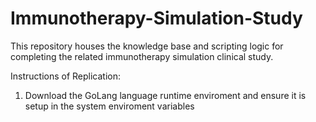 # Immunotherapy-Simulation-Study
This repository houses the knowledge base and scripting logic for completing the related immunotherapy simulation clinical study.


Instructions of Replication:
1. Download the GoLang language runtime enviroment and ensure it is setup in the system enviroment variables
